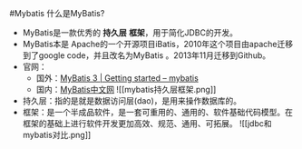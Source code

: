 #Mybatis
什么是MyBatis?
- MyBatis是一款优秀的 **持久层** **框架**，用于简化JDBC的开发。
- MyBatis本是 Apache的一个开源项目iBatis，2010年这个项目由apache迁移到了google code，并且改名为MyBatis 。2013年11月迁移到Github。
- 官网：
	- 国外：[MyBatis 3 | Getting started – mybatis](https://mybatis.org/mybatis-3/getting-started.html)
	- 国内：[MyBatis中文网](https://mybatis.net.cn/)
![[mybatis持久层框架.png]]
- 持久层：指的是就是数据访问层(dao)，是用来操作数据库的。
- 框架：是一个半成品软件，是一套可重用的、通用的、软件基础代码模型。在框架的基础上进行软件开发更加高效、规范、通用、可拓展。
![[jdbc和mybatis对比.png]]